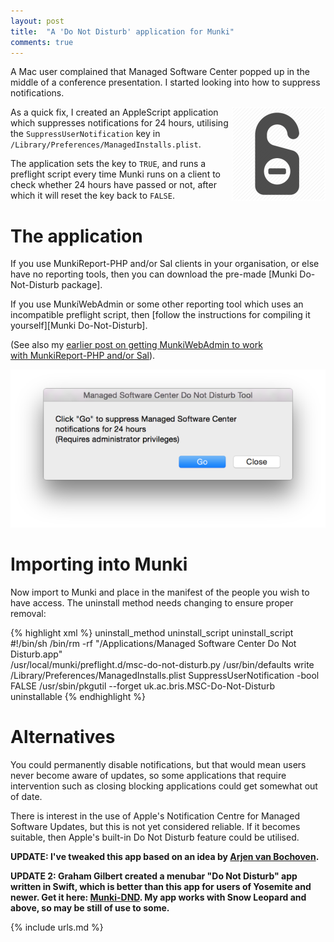 ```yaml
---
layout: post
title:  "A 'Do Not Disturb' application for Munki"
comments: true
---
```


A Mac user complained that Managed Software Center popped up in the middle of a conference presentation. I started looking into how to suppress notifications.

<img align="right" src="/assets/images/do-not-disturb.png" alt="do-not-disturb" width="150" height="150" />As a quick fix, I created an AppleScript application which suppresses notifications for 24 hours, utilising the `SuppressUserNotification` key in `/Library/Preferences/ManagedInstalls.plist`.

The application sets the key to `TRUE`, and runs a preflight script every time Munki runs on a client to check whether 24 hours have passed or not, after which it will reset the key back to `FALSE`.

The application
===============

If you use MunkiReport-PHP and/or Sal clients in your organisation, or else have no reporting tools, then you can download the pre-made [Munki Do-Not-Disturb package].

If you use MunkiWebAdmin or some other reporting tool which uses an incompatible preflight script, then [follow the instructions for compiling it yourself][Munki Do-Not-Disturb].

(See also my [earlier post on getting MunkiWebAdmin to work with MunkiReport-PHP and/or Sal](2014-11-07-making-munkireport-php-and-munkiwebadmin-work-nicely-together)).

![img-2]

Importing into Munki
===============

Now import to Munki and place in the manifest of the people you wish to have access. The uninstall method needs changing to ensure proper removal:

{% highlight xml %}
    <key>uninstall_method</key>
    <string>uninstall_script</string>
    <key>uninstall_script</key>
    <string>#!/bin/sh
/bin/rm -rf "/Applications/Managed Software Center Do Not Disturb.app" \
/usr/local/munki/preflight.d/msc-do-not-disturb.py
/usr/bin/defaults write /Library/Preferences/ManagedInstalls.plist SuppressUserNotification -bool FALSE
/usr/sbin/pkgutil --forget uk.ac.bris.MSC-Do-Not-Disturb</string>
    <key>uninstallable</key>
    <true/>
{% endhighlight %}

Alternatives
===============

You could permanently disable notifications, but that would mean users never become aware of updates, so some applications that require intervention such as closing blocking applications could get somewhat out of date.

There is interest in the use of Apple's Notification Centre for Managed Software Updates, but this is not yet considered reliable. If it becomes suitable, then Apple's built-in Do Not Disturb feature could be utilised.

**UPDATE: I've tweaked this app based on an idea by <a href="http://philec.wordpress.com/">Arjen van Bochoven</a>.**

**UPDATE 2: Graham Gilbert created a menubar "Do Not Disturb" app written in Swift, which is better than this app for users of Yosemite and newer. Get it here: [Munki-DND]. My app works with Snow Leopard and above, so may be still of use to some.**

[img-1]: /assets/images/do-not-disturb.png
[img-2]: /assets/images/do-not-disturb-2.png

[Munki-DND]: https://github.com/grahamgilbert/munki-dnd
[Do-Not-Disturb package]: https://github.com/grahampugh/munki-do-not-disturb/releases

{% include urls.md %}

